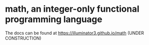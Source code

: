 # math, an integer-only functional programming language

The docs can be found at https://illuminator3.github.io/math (UNDER CONSTRUCTION)